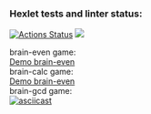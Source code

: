 ### Hexlet tests and linter status:
[![Actions Status](https://github.com/specialsnipe/php-project-lvl1/workflows/hexlet-check/badge.svg)](https://github.com/specialsnipe/php-project-lvl1/actions)
<a href="https://codeclimate.com/github/specialsnipe/php-project-lvl1/maintainability"><img src="https://api.codeclimate.com/v1/badges/c51e3eb8ec73b646e595/maintainability" /></a>

brain-even game: \
<a href ="https://asciinema.org/a/2TrFsifP9bzK8p1mgxF072py1">Demo brain-even</a> \
brain-calc game: \
<a href =https://asciinema.org/a/1XshlmMWZu8eFT1JppiZ0Kwxf>Demo brain-even</a> \
brain-gcd game: \
[![asciicast](https://asciinema.org/a/eckIoSQqYVtwMwWQdlqdnJEnn.svg)](https://asciinema.org/a/eckIoSQqYVtwMwWQdlqdnJEnn)
